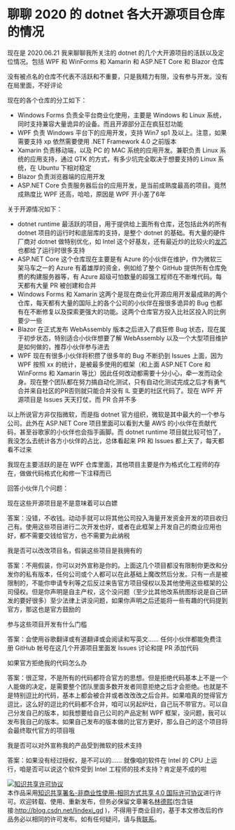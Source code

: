 # 聊聊 2020 的 dotnet 各大开源项目仓库的情况

现在是 2020.06.21 我来聊聊我所关注的 dotnet 的几个大开源项目的活跃以及定位情况。包括 WPF 和 WinForms 和 Xamarin 和 ASP.NET Core 和 Blazor 仓库

<!--more-->
<!-- CreateTime:6/22/2020 8:26:10 AM -->

<!-- 发布 -->

没有被点名的仓库不代表不活跃和不重要，只是我精力有限，没有参与开发。没有在局里面，不好评论

现在的各个仓库的分工如下：

- Windows Forms 负责全平台商业化使用，主要是 Windows 和 Linux 系统，同时支持兼容大量诡异的设备。而且开源部分正在疯狂怼功能
- WPF 负责 Windows 平台下的应用开发，支持 Win7 sp1 及以上。注意，如果需要支持 xp 依然需要使用 .NET Framework 4.0 之前版本
- Xamarin 负责移动端，以及 PC 的 MAC 系统的应用开发。兼职负责 Linux 系统的应用支持，通过 GTK 的方式，有多少坑完全取决于想要支持的 Linux 系统，在 Ubuntu 下相对稳定
- Blazor 负责浏览器端的应用开发
- ASP.NET Core 负责服务器后台的应用开发，是当前成熟度最高的项目。竟然成熟度比 WPF 还高，哈哈，原因是 WPF 开小差了6年

关于开源情况如下：

- dotnet runtime 最活跃的项目，用于提供给上面所有仓库，还包括此外的所有 dotnet 项目的运行时和底层库的支持，是整个 dotnet 的基础。有大量的硬件厂商对 dotnet 做特别优化，如 Intel 这个好基友，还有最近炒的比较火的[龙芯](https://github.com/dotnet/runtime/issues/38069) 也都给了运行时很多支持
- ASP.NET Core 这个仓库现在主要是有 Azure 的小伙伴在维护，作为微软三架马车之一的 Azure 有着雄厚的资金，例如给了整个 GitHub 提供所有仓库免费的构建服务器等，有 Azure 超级可怕数量的超强工程师在不断堆代码。每天都有大量 PR 被创建和合并
- Windows Forms 和 Xamarin 这两个是现在商业化开源应用开发最成熟的两个仓库，每天都有大量的国际上的各个公司的小伙伴在报很多诡异的 Bug 也都有在不断修复以及探索更强大的功能。这两个仓库官方投入比社区投入的比例要少一些
- Blazor 在正式发布 WebAssembly 版本之后进入了疯狂修 Bug 状态，现在属于初步状态，特别适合小伙伴想要了解 WebAssembly 以及一个大型项目维护是如何做的，推荐小伙伴参与进去
- WPF 现在有很多小伙伴将积攒了很多年的 Bug 不断扔到 Issues 上面，因为 WPF 按照 xx 的统计，是被最多使用的框架（和上面 ASP.NET Core 和 WinForms 和 Xamarin 等比）因此任何改动都需要十分小心，牵一发而动全身。现在整个团队都在努力搞自动化测试，只有自动化测试完成之后才有勇气合并来自社区的PR否则就只能合并没有 IL 变更的社区代码了。现在 WPF 开源项目是 Issues 天天打仗，而 PR 合并不多

以上所说官方非仅指微软，而是指 dotnet 官方组织，微软是其中最大的一个参与公司。此外在 ASP.NET Core 项目里面可以看到大量 AWS 的小伙伴在贡献代码，甚至谷歌家的小伙伴也会指手画脚。而 dotnet runtime 项目就比较可怕了，我没怎么去统计各方小伙伴的占比，总体看起来 PR 和 Issues 都上天了，每天都看不过来

我现在主要活跃的是在 WPF 仓库里面，其他项目主要是作为格式化工程师的存在，做做代码格式化和修一下注释而已

回答小伙伴几个问题：

现在这些开源项目是不是意味着可以白嫖

答案：没错，不收钱。动动手就可以将其他公司投入海量开发资金开发的项目收归己有。使用这些项目进行二次开发也好，或者在此框架上开发自己的商业应用也好，都不需要交钱给官方，也不需要为此纳税

我是否可以改改项目名，假装这些项目是我拥有的

答案：不用假装，你可以对外宣称是你的。上面这几个项目都没有限制你更改和分发你的私有版本，任何公司或个人都可以在此基础上魔改然后分发。只有一点是被限制的，不能你申请专利等之后反过来告官方项目侵权以及其他使用这些框架的公司侵权。但是你声明是自主产权，这个没问题（至少比其他改系统图标说是自己研发的要好很多）至少法律上讲没问题，如果你声明之后还能将一些有趣的代码提到官方，那这也是官方鼓励的

参与这些项目开发有什么门槛

答案：会使用谷歌翻译或有道翻译或会阅读和写英文…… 任何小伙伴都能免费注册 GitHub 帐号在这几个开源项目里面发 Issues 讨论和提 PR 添加代码

如果官方拒绝我的代码怎么办

答案：很正常，不是所有的代码都符合官方的思想。但是拒绝代码基本上不是一个人能做的决定，是需要整个团队里面多数开发者同意拒绝之后才会拒绝。也就是不是特别逗比的代码，基本上都会被合并或者改改改之后合并。如果咱真的觉得官方逗比，这么好的逗比的代码都不合并，咱可以另起炉灶，自己玩不带官方。可以自己分发自己的版本，如我想要给自己公司的产品定制 WPF 框架，没问题，我可以发布我自己的版本。如果自己发布的版本做的比官方更好，那么自己的这个项目将会最终取代官方的项目哦

我是否可以对外宣称我的产品受到微软的技术支持

答案：如果没有经过授权，是不可以的…… 就像咱的软件在 Intel 的 CPU 上运行，咱是否可以说这个软件受到 Intel 工程师的技术支持？肯定是不成的啦

<a rel="license" href="http://creativecommons.org/licenses/by-nc-sa/4.0/"><img alt="知识共享许可协议" style="border-width:0" src="https://licensebuttons.net/l/by-nc-sa/4.0/88x31.png" /></a><br />本作品采用<a rel="license" href="http://creativecommons.org/licenses/by-nc-sa/4.0/">知识共享署名-非商业性使用-相同方式共享 4.0 国际许可协议</a>进行许可。欢迎转载、使用、重新发布，但务必保留文章署名[林德熙](http://blog.csdn.net/lindexi_gd)(包含链接:http://blog.csdn.net/lindexi_gd )，不得用于商业目的，基于本文修改后的作品务必以相同的许可发布。如有任何疑问，请与我[联系](mailto:lindexi_gd@163.com)。
